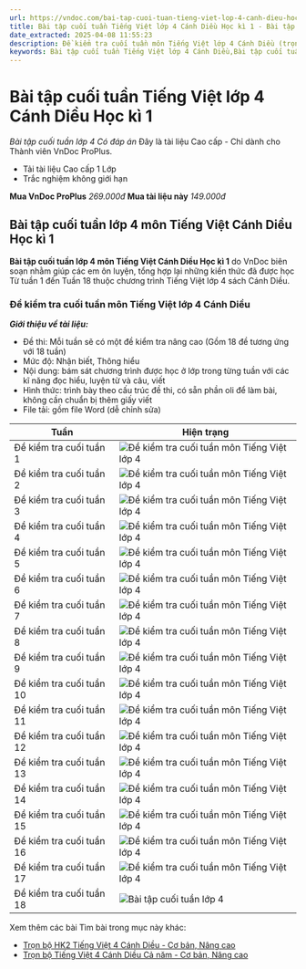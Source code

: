 ```yaml
---
url: https://vndoc.com/bai-tap-cuoi-tuan-tieng-viet-lop-4-canh-dieu-hoc-ki-1-325941
title: Bài tập cuối tuần Tiếng Việt lớp 4 Cánh Diều Học kì 1 - Bài tập cuối tuần lớp 4 Có đáp án - VnDoc.com
date_extracted: 2025-04-08 11:55:23
description: Đề kiểm tra cuối tuần môn Tiếng Việt lớp 4 Cánh Diều (trọn bộ Học kì 1) được VnDoc biên soạn nhằm giúp các em học sinh tham khảo, luyện tập kiến thức môn Tiếng Việt 4.
keywords: Bài tập cuối tuần Tiếng Việt lớp 4 Cánh Diều,Bài tập cuối tuần Tiếng Việt lớp 4,bài tập cuối tuần lớp 4 môn tiếng việt,Phiếu bài tập cuối tuần lớp 4 nâng cao môn Tiếng Việt,Đề kiểm tra cuối tuần môn Tiếng Việt lớp 4,giải bài tập tiếng việt lớp 4,bài tập tiếng việt lớp 4,giải tiếng việt lớp 4,bài tập cuối tuần lớp 4,phiếu bài tập cuối tuần lớp 4 môn tiếng việt,bài tập cuối tuần lớp 4 Cánh Diều,phiếu bài tập cuối tuần lớp 4
---
```


# Bài tập cuối tuần Tiếng Việt lớp 4 Cánh Diều Học kì 1
 _Bài tập cuối tuần lớp 4 Có đáp án_
Đây là tài liệu Cao cấp - Chỉ dành cho Thành viên VnDoc ProPlus.
  * Tải tài liệu Cao cấp 1 Lớp
  * Trắc nghiệm không giới hạn

**Mua VnDoc ProPlus** _269.000đ_ **Mua tài liệu này** _149.000đ_
## **Bài tập cuối tuần lớp 4 môn Tiếng Việt Cánh Diều Học kì 1**
**Bài tập cuối tuần lớp 4 môn Tiếng Việt Cánh Diều Học kì 1** do VnDoc biên soạn nhằm giúp các em ôn luyện, tổng hợp lại những kiến thức đã được học Từ tuần 1 đến Tuần 18 thuộc chương trình Tiếng Việt lớp 4 sách Cánh Diều.
### **Đề kiểm tra cuối tuần môn Tiếng Việt lớp 4 Cánh Diều**
 _**Giới thiệu về tài liệu:**_
  * Đề thi: Mỗi tuần sẽ có một đề kiểm tra nâng cao \(Gồm 18 đề tương ứng với 18 tuần\)
  * Mức độ: Nhận biết, Thông hiểu
  * Nội dung: bám sát chương trình được học ở lớp trong từng tuần với các kĩ năng đọc hiểu, luyện từ và câu, viết
  * Hình thức: trình bày theo cấu trúc đề thi, có sẵn phần oli để làm bài, không cần chuẩn bị thêm giấy viết
  * File tải: gồm file Word \(dễ chỉnh sửa\)

**Tuần**| **Hiện trạng**  
---|---  
Đề kiểm tra cuối tuần 1| ![Đề kiểm tra cuối tuần môn Tiếng Việt lớp 4](https://i.vdoc.vn/data/image/2023/12/22/check-mark.svg)  
Đề kiểm tra cuối tuần 2| ![Đề kiểm tra cuối tuần môn Tiếng Việt lớp 4](https://i.vdoc.vn/data/image/2023/12/22/check-mark.svg)  
Đề kiểm tra cuối tuần 3| ![Đề kiểm tra cuối tuần môn Tiếng Việt lớp 4](https://i.vdoc.vn/data/image/2023/12/22/check-mark.svg)  
Đề kiểm tra cuối tuần 4| ![Đề kiểm tra cuối tuần môn Tiếng Việt lớp 4](https://i.vdoc.vn/data/image/2023/12/22/check-mark.svg)  
Đề kiểm tra cuối tuần 5| ![Đề kiểm tra cuối tuần môn Tiếng Việt lớp 4](https://i.vdoc.vn/data/image/2023/12/22/check-mark.svg)  
Đề kiểm tra cuối tuần 6| ![Đề kiểm tra cuối tuần môn Tiếng Việt lớp 4](https://i.vdoc.vn/data/image/2023/12/22/check-mark.svg)  
Đề kiểm tra cuối tuần 7| ![Đề kiểm tra cuối tuần môn Tiếng Việt lớp 4](https://i.vdoc.vn/data/image/2023/12/22/check-mark.svg)  
Đề kiểm tra cuối tuần 8| ![Đề kiểm tra cuối tuần môn Tiếng Việt lớp 4](https://i.vdoc.vn/data/image/2023/12/22/check-mark.svg)  
Đề kiểm tra cuối tuần 9| ![Đề kiểm tra cuối tuần môn Tiếng Việt lớp 4](https://i.vdoc.vn/data/image/2023/12/22/check-mark.svg)  
Đề kiểm tra cuối tuần 10| ![Đề kiểm tra cuối tuần môn Tiếng Việt lớp 4](https://i.vdoc.vn/data/image/2023/12/22/check-mark.svg)  
Đề kiểm tra cuối tuần 11| ![Đề kiểm tra cuối tuần môn Tiếng Việt lớp 4](https://i.vdoc.vn/data/image/2023/12/22/check-mark.svg)  
Đề kiểm tra cuối tuần 12| ![Đề kiểm tra cuối tuần môn Tiếng Việt lớp 4](https://i.vdoc.vn/data/image/2023/12/22/check-mark.svg)  
Đề kiểm tra cuối tuần 13| ![Đề kiểm tra cuối tuần môn Tiếng Việt lớp 4](https://i.vdoc.vn/data/image/2023/12/22/check-mark.svg)  
Đề kiểm tra cuối tuần 14| ![Đề kiểm tra cuối tuần môn Tiếng Việt lớp 4](https://i.vdoc.vn/data/image/2023/12/22/check-mark.svg)  
Đề kiểm tra cuối tuần 15| ![Đề kiểm tra cuối tuần môn Tiếng Việt lớp 4](https://i.vdoc.vn/data/image/2023/12/22/check-mark.svg)  
Đề kiểm tra cuối tuần 16| ![Đề kiểm tra cuối tuần môn Tiếng Việt lớp 4](https://i.vdoc.vn/data/image/2023/12/22/check-mark.svg)  
Đề kiểm tra cuối tuần 17| ![Đề kiểm tra cuối tuần môn Tiếng Việt lớp 4](https://i.vdoc.vn/data/image/2023/12/22/check-mark.svg)  
Đề kiểm tra cuối tuần 18| ![Bài tập cuối tuần lớp 4](https://i.vdoc.vn/data/image/2023/12/22/check-mark.svg)  
Xem thêm các bài Tìm bài trong mục này khác:
  * [Trọn bộ HK2 Tiếng Việt 4 Cánh Diều - Cơ bản, Nâng cao](</bai-tap-cuoi-tuan-tieng-viet-lop-4-canh-dieu-hoc-ki-2-326663>)
  * [Trọn bộ Tiếng Việt 4 Cánh Diều Cả năm - Cơ bản, Nâng cao](</bai-tap-cuoi-tuan-tieng-viet-4-canh-dieu-ca-nam-co-ban-nang-cao-326666>)

